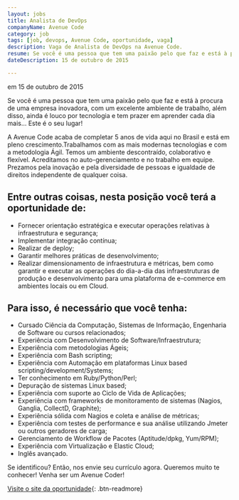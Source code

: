 ```yaml
---
layout: jobs
title: Analista de DevOps
companyName: Avenue Code
category: job
tags: [job, devops, Avenue Code, oportunidade, vaga]
description: Vaga de Analista de DevOps na Avenue Code.
resume: Se você é uma pessoa que tem uma paixão pelo que faz e está à procura de uma empresa inovadora, com um excelente ambiente de trabalho, além disso, ainda é louco por tecnologia e tem prazer em aprender cada dia mais... Este é o seu lugar!
dateDescription: 15 de outubro de 2015

---
```

<p class="post-meta"> em 15 de outubro de 2015</p>

Se você é uma pessoa que tem uma paixão pelo que faz e está à procura de uma empresa inovadora, com um excelente ambiente de trabalho, além disso, ainda é louco por tecnologia e tem prazer em aprender cada dia mais...
Este é o seu lugar!

A Avenue Code acaba de completar 5 anos de vida aqui no Brasil e está em pleno crescimento.Trabalhamos com as mais modernas tecnologias e com a metodologia Ágil. Temos um ambiente descontraído, colaborativo e flexível. Acreditamos no auto-gerenciamento e no trabalho em equipe. Prezamos pela inovação e pela diversidade de pessoas e igualdade de direitos independente de qualquer coisa.

## Entre outras coisas, nesta posição você terá a oportunidade de:
- Fornecer orientação estratégica e executar operações relativas à infraestrutura e segurança;
- Implementar integração contínua;
- Realizar de deploy;
- Garantir melhores práticas de desenvolvimento;
- Realizar dimensionamento de infraestrutura e métricas, bem como garantir e executar as operações do dia-a-dia das infraestruturas de produção e desenvolvimento para uma plataforma de e-commerce em ambientes locais ou em Cloud.

## Para isso, é necessário que você tenha:
- Cursado Ciência da Computação, Sistemas de Informação, Engenharia de Software ou cursos relacionados;
- Experiência com Desenvolvimento de Software/Infraestrutura;
- Experiência com metodologias Ágeis;
- Experiência com Bash scripting;
- Experiência com Automação em plataformas Linux based scripting/development/Systems;
- Ter conhecimento em Ruby/Python/Perl;
- Depuração de sistemas Linux based;
- Experiência com suporte ao Ciclo de Vida de Aplicações;
- Experiência com frameworks de monitoramento de sistemas (Nagios, Ganglia, CollectD, Graphite);
- Experiência sólida com Nagios e coleta e análise de métricas;
- Experiência com testes de performance e sua análise utilizando Jmeter ou outros geradores de carga;
- Gerenciamento de Workflow de Pacotes (Aptitude/dpkg, Yum/RPM);
- Experiência com Virtualização e Elastic Cloud;
- Inglês avançado.

Se identificou? Então, nos envie seu currículo agora. Queremos muito te conhecer!
Venha ser um Avenue Coder!

[Visite o site da oportunidade](http://avenuecode.com/position?id=107463){: .btn-readmore}
